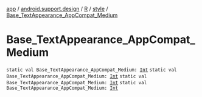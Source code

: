 [app](../../../index.md) / [android.support.design](../../index.md) / [R](../index.md) / [style](index.md) / [Base_TextAppearance_AppCompat_Medium](.)

# Base_TextAppearance_AppCompat_Medium

`static val Base_TextAppearance_AppCompat_Medium: `[`Int`](https://kotlinlang.org/api/latest/jvm/stdlib/kotlin/-int/index.html)
`static val Base_TextAppearance_AppCompat_Medium: `[`Int`](https://kotlinlang.org/api/latest/jvm/stdlib/kotlin/-int/index.html)
`static val Base_TextAppearance_AppCompat_Medium: `[`Int`](https://kotlinlang.org/api/latest/jvm/stdlib/kotlin/-int/index.html)
`static val Base_TextAppearance_AppCompat_Medium: `[`Int`](https://kotlinlang.org/api/latest/jvm/stdlib/kotlin/-int/index.html)
